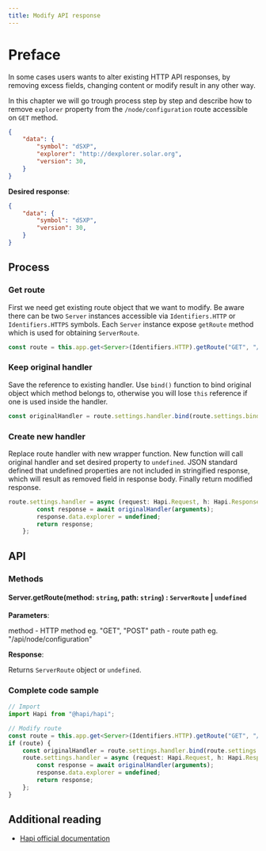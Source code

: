 ```yaml
---
title: Modify API response
---
```


# Preface

In some cases users wants to alter existing HTTP API responses, by removing excess fields, changing content or modify result in any other way.

In this chapter we will go trough process step by step and describe how to remove `explorer` property from the `/node/configuration` route accessible on `GET` method.

```json
{
    "data": {
        "symbol": "dSXP",
        "explorer": "http://dexplorer.solar.org",
        "version": 30,
    }
}
```

**Desired response**:

```json
{
    "data": {
        "symbol": "dSXP",
        "version": 30,
    }
}
```

## Process

### Get route

First we need get existing route object that we want to modify. Be aware there can be two `Server` instances accessible via `Identifiers.HTTP` or `Identifiers.HTTPS` symbols. Each `Server` instance expose `getRoute` method which is used for obtaining `ServerRoute`.

```ts
const route = this.app.get<Server>(Identifiers.HTTP).getRoute("GET", "/api/node/configuration");
```

### Keep original handler

Save the reference to existing handler. Use `bind()` function to bind original object which method belongs to, otherwise you will lose `this` reference if one is used inside the handler.

```ts
const originalHandler = route.settings.handler.bind(route.settings.bind);
```

### Create new handler

Replace route handler with new wrapper function. New function will call original handler and set desired property to `undefined`. JSON standard defined that undefined properties are not included in stringified response, which will result as removed field in response body. Finally return modified response.

```ts
route.settings.handler = async (request: Hapi.Request, h: Hapi.ResponseToolkit) => {
        const response = await originalHandler(arguments);
        response.data.explorer = undefined;
        return response;
    };
```

## API

### Methods

#### Server.getRoute(method: `string`, path: `string`) : `ServerRoute` | `undefined`

**Parameters**:

method - HTTP method eg. "GET", "POST"
path -  route path eg. "/api/node/configuration"

**Response**:

Returns `ServerRoute` object or `undefined`.

### Complete code sample

```ts
// Import
import Hapi from "@hapi/hapi";

// Modify route
const route = this.app.get<Server>(Identifiers.HTTP).getRoute("GET", "/api/node/configuration");
if (route) {
    const originalHandler = route.settings.handler.bind(route.settings.bind);
    route.settings.handler = async (request: Hapi.Request, h: Hapi.ResponseToolkit) => {
        const response = await originalHandler(arguments);
        response.data.explorer = undefined;
        return response;
    };
}
```

## Additional reading

* [Hapi official documentation](https://hapi.dev/)
